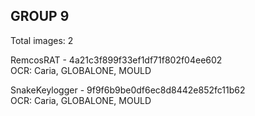 ## GROUP 9
Total images: 2  

RemcosRAT - 4a21c3f899f33ef1df71f802f04ee602  
OCR: Caria, GLOBALONE, MOULD  

SnakeKeylogger - 9f9f6b9be0df6ec8d8442e852fc11b62  
OCR: Caria, GLOBALONE, MOULD  

